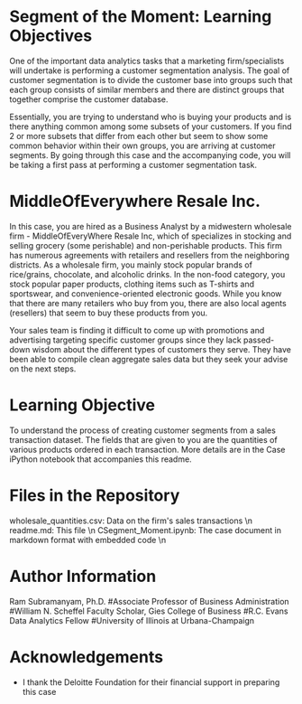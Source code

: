# Segment of the Moment: Learning Objectives

One of the important data analytics tasks that a marketing firm/specialists will undertake is performing a customer segmentation analysis. The goal of customer segmentation is to divide the customer base into groups such that each group consists of similar members and there are distinct groups that together comprise the customer database.

Essentially, you are trying to understand who is buying your products and is there anything common among some subsets of your customers. If you find 2 or more subsets that differ from each other but seem to show some common behavior within their own groups, you are arriving at customer segments. By going through this case and the accompanying code, you will be taking a first pass at performing a customer segmentation task.


# MiddleOfEverywhere Resale Inc.

In this case, you are hired as a Business Analyst by a midwestern wholesale firm - MiddleOfEveryWhere Resale Inc, which of specializes in stocking and selling grocery (some perishable) and non-perishable products. This firm has numerous agreements with retailers and resellers from the neighboring districts. As a wholesale firm, you mainly stock  popular brands of rice/grains, chocolate, and alcoholic drinks. In the non-food category, you stock popular paper products, clothing items such as T-shirts and sportswear, and convenience-oriented electronic goods. While you know that there are many retailers who buy from you, there are also local agents (resellers) that seem to buy these products from you. 

Your sales team is finding it difficult to come up with promotions and advertising targeting specific customer groups since they lack passed-down wisdom about the different types of customers they serve. They have been able to compile clean aggregate sales data but they seek your advise on the next steps. 



# Learning Objective

To understand the process of creating customer segments from a sales transaction dataset. The fields that are given to you are the quantities of various products ordered in each transaction. More details are in the Case iPython notebook that accompanies this readme.


# Files in the Repository

wholesale_quantities.csv: Data on the firm's sales transactions \n
readme.md: This file \n
CSegment_Moment.ipynb: The case document in markdown format with embedded code \n


# Author Information

Ram Subramanyam, Ph.D. 
#Associate Professor of Business Administration 
#William N. Scheffel Faculty Scholar, Gies College of Business
#R.C. Evans Data Analytics Fellow 
#University of Illinois at Urbana-Champaign

# Acknowledgements

* I thank the Deloitte Foundation for their financial support in preparing this case

